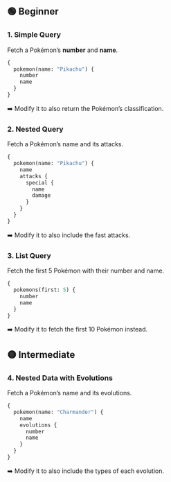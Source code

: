 ## 🟢 Beginner

### 1. Simple Query

Fetch a Pokémon’s **number** and **name**.

```graphql
{
  pokemon(name: "Pikachu") {
    number
    name
  }
}
```

➡️ Modify it to also return the Pokémon’s classification.

### 2. Nested Query

Fetch a Pokémon’s name and its attacks.

```graphql
{
  pokemon(name: "Pikachu") {
    name
    attacks {
      special {
        name
        damage
      }
    }
  }
}
```

➡️ Modify it to also include the fast attacks.

### 3. List Query

Fetch the first 5 Pokémon with their number and name.

```graphql
{
  pokemons(first: 5) {
    number
    name
  }
}
```

➡️ Modify it to fetch the first 10 Pokémon instead.

## 🟡 Intermediate

### 4. Nested Data with Evolutions

Fetch a Pokémon’s name and its evolutions.

```graphql
{
  pokemon(name: "Charmander") {
    name
    evolutions {
      number
      name
    }
  }
}
```

➡️ Modify it to also include the types of each evolution.
